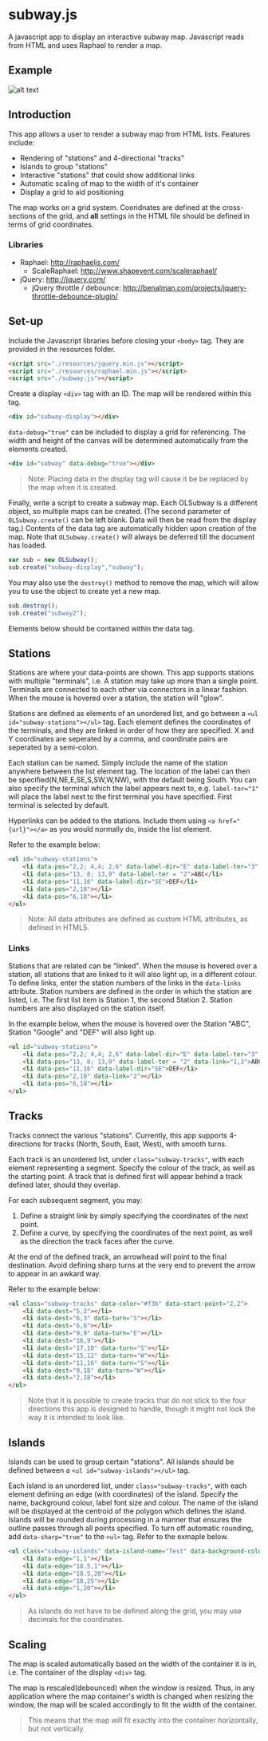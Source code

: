 # subway.js

A javascript app to display an interactive subway map. Javascript reads from HTML and uses Raphael to render a map.

## Example
![alt text](https://user-images.githubusercontent.com/8428372/32406057-fba351ae-c1ab-11e7-811d-4bb15b887881.png)

## Introduction
This app allows a user to render a subway map from HTML lists.
Features include:
* Rendering of "stations" and 4-directional "tracks"
* Islands to group "stations"
* Interactive "stations" that could show additional links
* Automatic scaling of map to the width of it's container
* Display a grid to aid positioning

The map works on a grid system. Cooridnates are defined at the cross-sections of the grid, and __all__ settings in the HTML file should be defined in terms of grid coordinates.

### Libraries
* Raphael: http://raphaeljs.com/
    * ScaleRaphael: http://www.shapevent.com/scaleraphael/
* jQuery: http://jquery.com/
    * jQuery throttle / debounce: http://benalman.com/projects/jquery-throttle-debounce-plugin/

## Set-up
Include the Javascript libraries before closing your `<body>` tag. They are provided in the resources folder.
```html
<script src="./resources/jquery.min.js"></script>
<script src="./resources/raphael.min.js"></script>
<script src="./subway.js"></script>
```

Create a display `<div>` tag with an ID. The map will be rendered within this tag.
```html
<div id="subway-display"></div>
```

`data-debug="true"` can be included to display a grid for referencing. The width and height of the canvas will be determined automatically from the elements created.
```html
<div id="subway" data-debug="true"></div>
```
> Note: Placing data in the display tag will cause it be be replaced by the map when it is created.

Finally, write a script to create a subway map. Each OLSubway is a different object, so multiple maps can be created. (The second parameter of `OLSubway.create()` can be left blank. Data will then be read from the display tag.) Contents of the data tag are automatically hidden upon creation of the map. Note that `OLSubway.create()` will always be deferred till the document has loaded.
```javascript
var sub = new OLSubway();
sub.create("subway-display","subway");
```

You may also use the `destroy()` method to remove the map, which will allow you to use the object to create yet a new map.
```javascript
sub.destroy();
sub.create("subway2");
```

Elements below should be contained within the data tag.

## Stations
Stations are where your data-points are shown. This app supports stations with multiple "terminals", i.e. A station may take up more than a single point. Terminals are connected to each other via connectors in a linear fashion. When the mouse is hovered over a station, the station will "glow".

Stations are defined as elements of an unordered list, and go between a `<ul id="subway-stations"></ul>` tag. Each element defines the coordinates of the terminals, and they are linked in order of how they are specified. X and Y coordinates are seperated by a comma, and coordinate pairs are seperated by a semi-colon.

Each station can be named. Simply include the name of the station anywhere between the list element tag. The location of the label can then be specified(N,NE,E,SE,S,SW,W,NW), with the default being South. You can also specify the terminal which the label appears next to, e.g. `label-ter="1"` will place the label next to the first terminal you have specified. First terminal is selected by default.

Hyperlinks can be added to the stations. Include them using `<a href="{url}"></a>` as you would normally do, inside the list element.

Refer to the example below:
```html
<ul id="subway-stations">
	<li data-pos="2,2; 4,4; 2,6" data-label-dir="E" data-label-ter="3" ><a href="http://openlectures.org/">Google</a></li>
	<li data-pos="13, 8; 13,9" data-label-ter = "2">ABC</li>
	<li data-pos="11,16" data-label-dir="SE">DEF</li>
	<li data-pos="2,18"></li>
	<li data-pos="6,18"></li>
</ul>
```
>Note: All data attributes are defined as custom HTML attributes, as defined in HTML5.

### Links
Stations that are related can be "linked". When the mouse is hovered over a station, all stations that are linked to it will also light up, in a different colour. To define links, enter the station numbers of the links in the `data-links` attribute. Station numbers are defined in the order in which the station are listed, i.e. The first list item is Station 1, the second Station 2. Station numbers are also displayed on the station itself.

In the example below, when the mouse is hovered over the Station "ABC", Station "Google" and "DEF" will also light up.
```html
<ul id="subway-stations">
	<li data-pos="2,2; 4,4; 2,6" data-label-dir="E" data-label-ter="3" data-link="2,3,5,22" ><a href="http://www.google.com/">Google</a></li>
	<li data-pos="13, 8; 13,9" data-label-ter = "2" data-link="1,3">ABC</li>
	<li data-pos="11,16" data-label-dir="SE">DEF</li>
	<li data-pos="2,18" data-link="2"></li>
	<li data-pos="6,18"></li>
</ul>
```

## Tracks
Tracks connect the various "stations". Currently, this app supports 4-directions for tracks (North, South, East, West), with smooth turns.

Each track is an unordered list, under `class="subway-tracks"`, with each element representing a segment. Specify the colour of the track, as well as the starting point. A track that is defined first will appear behind a track defined later, should they overlap.

For each subsequent segment, you may:

1. Define a straight link by simply specifying the coordinates of the next point.
2. Define a curve, by specifying the coordinates of the next point, as well as the direction the track faces after the curve.

At the end of the defined track, an arrowhead will point to the final destination. Avoid defining sharp turns at the very end to prevent the arrow to appear in an awkard way.

Refer to the example below:
```html
<ul class="subway-tracks" data-color="#f3b" data-start-point="2,2">
    <li data-dest="5,2"></li>
    <li data-dest="6,3" data-turn="S"></li>
    <li data-dest="6,6"></li>
    <li data-dest="9,9" data-turn="E"></li>
    <li data-dest="16,9"></li>
    <li data-dest="17,10" data-turn="S"></li>
    <li data-dest="15,12" data-turn="W"></li>
    <li data-dest="11,16" data-turn="S"></li>
    <li data-dest="9,18" data-turn="W"></li>
    <li data-dest="2,18"></li>
</ul>
```
> Note that it is possible to create tracks that do not stick to the four directions this app is designed to handle, though it might not look the way it is intended to look like.

## Islands
Islands can be used to group certain "stations". All islands should be defined between a `<ul id="subway-islands"></ul>` tag.

Each island is an unordered list, under `class="subway-tracks"`, with each element defining an edge (with coordinates) of the island. Specify the name, background colour, label font size and colour. The name of the island will be displayed at the centroid of the polygon which defines the island. Islands will be rounded during processing in a manner that ensures the outline passes through all points specified. To turn off automatic rounding, add `data-sharp="true"` to the `<ul>` tag. Refer to the exmaple below.
```html
<ul class="subway-islands" data-island-name="Test" data-background-color="#ddd" data-font-size="50px" data-font-color="#fff">
    <li data-edge="1,1"></li>
    <li data-edge="18.5,1"></li>
    <li data-edge="18.5,20"></li>
    <li data-edge="10,25"></li>
    <li data-edge="1,20"></li>
</ul>
```
> As islands do not have to be defined along the grid, you may use decimals for the coordinates.

## Scaling
The map is scaled automatically based on the width of the container it is in, i.e. The container of the display `<div>` tag.

The map is rescaled(debounced) when the window is resized. Thus, in any application where the map container's width is changed when resizing the window, the map will be scaled accordingly to fit the width of the container.

>This means that the map will fit exactly into the container horizontally, but not vertically.